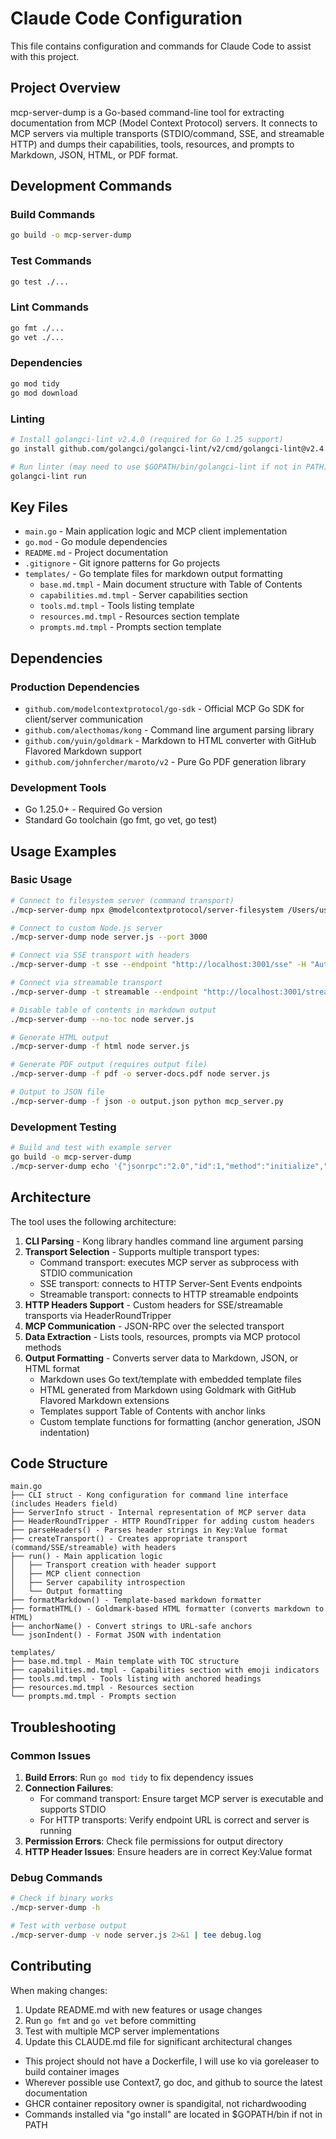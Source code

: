 # Claude Code Configuration

This file contains configuration and commands for Claude Code to assist with this project.

## Project Overview

mcp-server-dump is a Go-based command-line tool for extracting documentation from MCP (Model Context Protocol) servers. It connects to MCP servers via multiple transports (STDIO/command, SSE, and streamable HTTP) and dumps their capabilities, tools, resources, and prompts to Markdown, JSON, HTML, or PDF format.

## Development Commands

### Build Commands
```bash
go build -o mcp-server-dump
```

### Test Commands
```bash
go test ./...
```

### Lint Commands
```bash
go fmt ./...
go vet ./...
```

### Dependencies
```bash
go mod tidy
go mod download
```

### Linting
```bash
# Install golangci-lint v2.4.0 (required for Go 1.25 support)
go install github.com/golangci/golangci-lint/v2/cmd/golangci-lint@v2.4.0

# Run linter (may need to use $GOPATH/bin/golangci-lint if not in PATH)
golangci-lint run
```

## Key Files

- `main.go` - Main application logic and MCP client implementation
- `go.mod` - Go module dependencies
- `README.md` - Project documentation
- `.gitignore` - Git ignore patterns for Go projects
- `templates/` - Go template files for markdown output formatting
  - `base.md.tmpl` - Main document structure with Table of Contents
  - `capabilities.md.tmpl` - Server capabilities section
  - `tools.md.tmpl` - Tools listing template
  - `resources.md.tmpl` - Resources section template
  - `prompts.md.tmpl` - Prompts section template

## Dependencies

### Production Dependencies
- `github.com/modelcontextprotocol/go-sdk` - Official MCP Go SDK for client/server communication
- `github.com/alecthomas/kong` - Command line argument parsing library
- `github.com/yuin/goldmark` - Markdown to HTML converter with GitHub Flavored Markdown support
- `github.com/johnfercher/maroto/v2` - Pure Go PDF generation library

### Development Tools
- Go 1.25.0+ - Required Go version
- Standard Go toolchain (go fmt, go vet, go test)

## Usage Examples

### Basic Usage
```bash
# Connect to filesystem server (command transport)
./mcp-server-dump npx @modelcontextprotocol/server-filesystem /Users/username/Documents

# Connect to custom Node.js server
./mcp-server-dump node server.js --port 3000

# Connect via SSE transport with headers
./mcp-server-dump -t sse --endpoint "http://localhost:3001/sse" -H "Authorization:Bearer token"

# Connect via streamable transport
./mcp-server-dump -t streamable --endpoint "http://localhost:3001/stream"

# Disable table of contents in markdown output
./mcp-server-dump --no-toc node server.js

# Generate HTML output
./mcp-server-dump -f html node server.js

# Generate PDF output (requires output file)
./mcp-server-dump -f pdf -o server-docs.pdf node server.js

# Output to JSON file
./mcp-server-dump -f json -o output.json python mcp_server.py
```

### Development Testing
```bash
# Build and test with example server
go build -o mcp-server-dump
./mcp-server-dump echo '{"jsonrpc":"2.0","id":1,"method":"initialize","params":{"protocolVersion":"2024-11-05","capabilities":{},"clientInfo":{"name":"test","version":"1.0.0"}}}'
```

## Architecture

The tool uses the following architecture:

1. **CLI Parsing** - Kong library handles command line argument parsing
2. **Transport Selection** - Supports multiple transport types:
   - Command transport: executes MCP server as subprocess with STDIO communication
   - SSE transport: connects to HTTP Server-Sent Events endpoints
   - Streamable transport: connects to HTTP streamable endpoints
3. **HTTP Headers Support** - Custom headers for SSE/streamable transports via HeaderRoundTripper
4. **MCP Communication** - JSON-RPC over the selected transport
5. **Data Extraction** - Lists tools, resources, prompts via MCP protocol methods
6. **Output Formatting** - Converts server data to Markdown, JSON, or HTML format
   - Markdown uses Go text/template with embedded template files
   - HTML generated from Markdown using Goldmark with GitHub Flavored Markdown extensions
   - Templates support Table of Contents with anchor links
   - Custom template functions for formatting (anchor generation, JSON indentation)

## Code Structure

```
main.go
├── CLI struct - Kong configuration for command line interface (includes Headers field)
├── ServerInfo struct - Internal representation of MCP server data
├── HeaderRoundTripper - HTTP RoundTripper for adding custom headers
├── parseHeaders() - Parses header strings in Key:Value format
├── createTransport() - Creates appropriate transport (command/SSE/streamable) with headers
├── run() - Main application logic
│   ├── Transport creation with header support
│   ├── MCP client connection
│   ├── Server capability introspection
│   └── Output formatting
├── formatMarkdown() - Template-based markdown formatter
├── formatHTML() - Goldmark-based HTML formatter (converts markdown to HTML)
├── anchorName() - Convert strings to URL-safe anchors
└── jsonIndent() - Format JSON with indentation

templates/
├── base.md.tmpl - Main template with TOC structure
├── capabilities.md.tmpl - Capabilities section with emoji indicators
├── tools.md.tmpl - Tools listing with anchored headings
├── resources.md.tmpl - Resources section
└── prompts.md.tmpl - Prompts section
```

## Troubleshooting

### Common Issues

1. **Build Errors**: Run `go mod tidy` to fix dependency issues
2. **Connection Failures**: 
   - For command transport: Ensure target MCP server is executable and supports STDIO
   - For HTTP transports: Verify endpoint URL is correct and server is running
3. **Permission Errors**: Check file permissions for output directory
4. **HTTP Header Issues**: Ensure headers are in correct Key:Value format

### Debug Commands
```bash
# Check if binary works
./mcp-server-dump -h

# Test with verbose output
./mcp-server-dump -v node server.js 2>&1 | tee debug.log
```

## Contributing

When making changes:

1. Update README.md with new features or usage changes
2. Run `go fmt` and `go vet` before committing
3. Test with multiple MCP server implementations
4. Update this CLAUDE.md file for significant architectural changes
- This project should not have a Dockerfile, I will use ko via goreleaser to build container images
- Wherever possible use Context7, go doc, and github to source the latest documentation
- GHCR container repository owner is spandigital, not richardwooding
- Commands installed via "go install" are located in $GOPATH/bin if not in PATH
